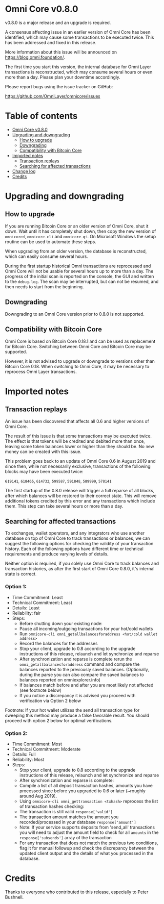 Omni Core v0.8.0
================

v0.8.0 is a major release and an upgrade is required.

A consensus affecting issue in an earlier version of Omni Core has been identified, which may cause some transactions to be executed twice. This has been addressed and fixed in this release.

More information about this issue will be announced on https://blog.omni.foundation/.

The first time you start this version, the internal database for Omni Layer transactions is reconstructed, which may consume several hours or even more than a day. Please plan your downtime accordingly.

Please report bugs using the issue tracker on GitHub:

  https://github.com/OmniLayer/omnicore/issues


Table of contents
=================

- [Omni Core v0.8.0](#omni-core-v071)
- [Upgrading and downgrading](#upgrading-and-downgrading)
  - [How to upgrade](#how-to-upgrade)
  - [Downgrading](#downgrading)
  - [Compatibility with Bitcoin Core](#compatibility-with-bitcoin-core)
- [Imported notes](#imported-notes)
  - [Transaction replays](#transaction-replays)
  - [Searching for affected transactions](#searching-for-affected-transactions)
- [Change log](#change-log)
- [Credits](#credits)


Upgrading and downgrading
=========================

How to upgrade
--------------

If you are running Bitcoin Core or an older version of Omni Core, shut it down. Wait until it has completely shut down, then copy the new version of `omnicored`, `omnicore-cli` and `omnicore-qt`. On Microsoft Windows the setup routine can be used to automate these steps.

When upgrading from an older version, the database is reconstructed, which can easily consume several hours.

During the first startup historical Omni transactions are reprocessed and Omni Core will not be usable for several hours up to more than a day. The progress of the initial scan is reported on the console, the GUI and written to the `debug.log`. The scan may be interrupted, but can not be resumed, and then needs to start from the beginning.

Downgrading
-----------

Downgrading to an Omni Core version prior to 0.8.0 is not supported.

Compatibility with Bitcoin Core
-------------------------------

Omni Core is based on Bitcoin Core 0.18.1 and can be used as replacement for Bitcoin Core. Switching between Omni Core and Bitcoin Core may be supported.

However, it is not advised to upgrade or downgrade to versions other than Bitcoin Core 0.18. When switching to Omni Core, it may be necessary to reprocess Omni Layer transactions.


Imported notes
==============

Transaction replays
-------------------

An issue has been discovered that affects all 0.6 and higher versions of Omni Core.

The result of this issue is that some transactions may be executed twice. The effect is that tokens will be credited and debited more than once, leaving some token balances lower or higher than they should be. No new money can be created with this issue.

This problem goes back to an update of Omni Core 0.6 in August 2019 and since then, while not necessarily exclusive, transactions of the following blocks may have been executed twice:

  `619141`, `618465`, `614732`, `599587`, `591848`, `589999`, `578141`

The first startup of the 0.8.0 release will trigger a full reparse of all blocks, after which balances will be restored to their correct state. This will remove additional tokens credited by this error and any transactions which include them. This step can take several hours or more than a day.


Searching for affected transactions
-----------------------------------

To exchanges, wallet operators, and any integrators who use another database on top of Omni Core to track transactions or balances, we can suggest the following options for checking the validity of your transaction history. Each of the following options have different time or technical requirements and produce varying levels of details.

Neither option is required, if you solely use Omni Core to track balances and transaction histories, as after the first start of Omni Core 0.8.0, it's internal state is correct.

### Option 1:

* Time Commitment: Least
* Technical Commitment: Least
* Details: Least
* Reliability: fair
* Steps:
  * Before shutting down your existing node:
  * Pause all incoming/outgoing transactions for your hot/cold wallets
  * Run `omnicore-cli omni_getallbalancesforaddress <hot/cold wallet address>`
  * Record the balances for the addresses
  * Stop your client, upgrade to 0.8 according to the upgrade instructions of this release, relaunch and let synchronize and reparse
  * After synchronization and reparse is complete rerun the `omni_getallbalancesforaddress` command and compare the balances reported to the previously saved balances. (Optionally, during the parse you can also compare the saved balances to balances reported on omniexplorer.info)
  * If balances match before and after you are most likely not affected (see footnote below)
  * If you notice a discrepancy it is advised you proceed with verification via Option 2 below

Footnote: If your hot wallet utilizes the send all transaction type for sweeping this method may produce a false favorable result. You should proceed with option 2 below for optimal verifications.

### Option 2:

* Time Commitment: Most
* Technical Commitment: Moderate
* Details: Full
* Reliability: Most
* Steps:
  * Stop your client, upgrade to 0.8 according to the upgrade instructions of this release, relaunch and let synchronize and reparse
  * After synchronization and reparse is complete:
  * Compile a list of all deposit transaction hashes, amounts you have processed since before you upgraded to 0.6 or later (~roughly around Aug 2019).
  * Using `omnicore-cli omni_gettransaction <txhash>` reprocess the list of transaction hashes checking:
  * The transaction is still valid `response['valid']`
  * The transaction amount matches the amount you recorded/processed in your database `response['amount']`
  * Note: If your service supports deposits from 'send_all' transactions you will need to adjust the amount field to check for all `amounts` in the `response['subsends']` array of the transaction
  * For any transaction that does not match the previous two conditions, flag it for manual followup and check the discrepancy between the updated client output and the details of what you processed in the database.


Credits
=======

Thanks to everyone who contributed to this release, especially to Peter Bushnell.
